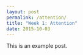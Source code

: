 ```yaml
---
layout: post
permalink: /attention/
title: "Week 1: Attention"
date: 2015-10-03
---
```


This is an example post.